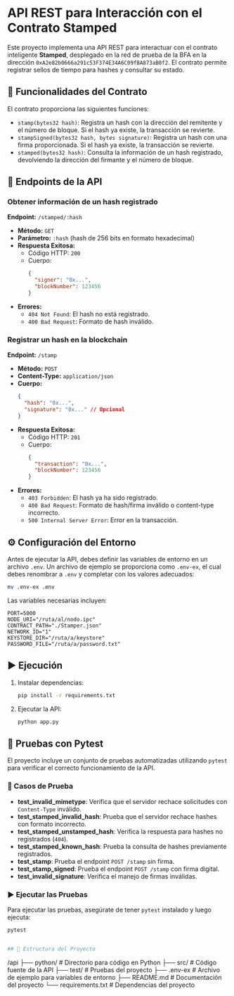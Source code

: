 # API REST para Interacción con el Contrato Stamped

Este proyecto implementa una API REST para interactuar con el contrato inteligente **Stamped**, desplegado en la red de prueba de la BFA en la dirección `0xA2e82b0666a291c53F374E34A6C09fBA873aB0f2`. El contrato permite registrar sellos de tiempo para hashes y consultar su estado.

## 📌 Funcionalidades del Contrato

El contrato proporciona las siguientes funciones:

- `stamp(bytes32 hash)`: Registra un hash con la dirección del remitente y el número de bloque. Si el hash ya existe, la transacción se revierte.
- `stampSigned(bytes32 hash, bytes signature)`: Registra un hash con una firma proporcionada. Si el hash ya existe, la transacción se revierte.
- `stamped(bytes32 hash)`: Consulta la información de un hash registrado, devolviendo la dirección del firmante y el número de bloque.

## 🚀 Endpoints de la API

### Obtener información de un hash registrado

**Endpoint:** `/stamped/:hash`

- **Método:** `GET`
- **Parámetro:** `:hash` (hash de 256 bits en formato hexadecimal)
- **Respuesta Exitosa:**
  - Código HTTP: `200`
  - Cuerpo:
    ```json
    {
      "signer": "0x...",
      "blockNumber": 123456
    }
    ```
- **Errores:**
  - `404 Not Found`: El hash no está registrado.
  - `400 Bad Request`: Formato de hash inválido.

### Registrar un hash en la blockchain

**Endpoint:** `/stamp`

- **Método:** `POST`
- **Content-Type:** `application/json`
- **Cuerpo:**
  ```json
  {
    "hash": "0x...",
    "signature": "0x..." // Opcional
  }
  ```
- **Respuesta Exitosa:**
  - Código HTTP: `201`
  - Cuerpo:
    ```json
    {
      "transaction": "0x...",
      "blockNumber": 123456
    }
    ```
- **Errores:**
  - `403 Forbidden`: El hash ya ha sido registrado.
  - `400 Bad Request`: Formato de hash/firma inválido o content-type incorrecto.
  - `500 Internal Server Error`: Error en la transacción.

## ⚙️ Configuración del Entorno

Antes de ejecutar la API, debes definir las variables de entorno en un archivo `.env`. Un archivo de ejemplo se proporciona como `.env-ex`, el cual debes renombrar a `.env` y completar con los valores adecuados:

```bash
mv .env-ex .env
```

Las variables necesarias incluyen:

```plaintext
PORT=5000
NODE_URI="/ruta/al/nodo.ipc"
CONTRACT_PATH="./Stamper.json"
NETWORK_ID="1"
KEYSTORE_DIR="/ruta/a/keystore"
PASSWORD_FILE="/ruta/a/password.txt"
```

## ▶️ Ejecución

1. Instalar dependencias:
   ```bash
   pip install -r requirements.txt
   ```
2. Ejecutar la API:
   ```bash
   python app.py
   ```

## 🧪 Pruebas con Pytest

El proyecto incluye un conjunto de pruebas automatizadas utilizando `pytest` para verificar el correcto funcionamiento de la API.

### 📌 Casos de Prueba

- **test_invalid_mimetype**: Verifica que el servidor rechace solicitudes con `Content-Type` inválido.
- **test_stamped_invalid_hash**: Prueba que el servidor rechace hashes con formato incorrecto.
- **test_stamped_unstamped_hash**: Verifica la respuesta para hashes no registrados (`404`).
- **test_stamped_known_hash**: Prueba la consulta de hashes previamente registrados.
- **test_stamp**: Prueba el endpoint `POST /stamp` sin firma.
- **test_stamp_signed**: Prueba el endpoint `POST /stamp` con firma digital.
- **test_invalid_signature**: Verifica el manejo de firmas inválidas.

### ▶️ Ejecutar las Pruebas

Para ejecutar las pruebas, asegúrate de tener `pytest` instalado y luego ejecuta:

```bash
pytest


## 📄 Estructura del Proyecto

```

/api
├── python/ # Directorio para código en Python
├── src/ # Código fuente de la API
├── test/ # Pruebas del proyecto
├── .env-ex # Archivo de ejemplo para variables de entorno
├── README.md # Documentación del proyecto
└── requirements.txt # Dependencias del proyecto

```

```
